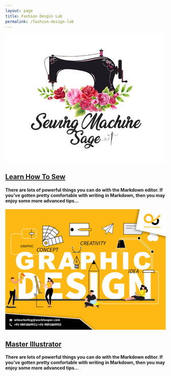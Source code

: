 ```yaml
---
layout: page
title: Fashion Desgin Lab
permalink: /fashion-design-lab
---
```


<!-- Content
================================================== -->
<div class="main-content">
    <div class="row listrecent">

<!-- begin categorie -->
<div class="col-lg-4 col-md-6 mb-30px card-group">
    <div class="card h-100">
        <div class="maxthumb">
            <a href="/categories#Jekyll">
            	<img class="img-fluid" src="/assets/images/sewing.png" alt="Powerful things you can do with the Markdown editor"> 
            </a>
        </div>
        <div class="card-body">
            <h2 class="card-title">
                <a class="text-dark" href="/categories#Jekyll">Learn How To Sew</a>
            </h2>
            <h4 class="card-text">There are lots of powerful things you can do with the Markdown editor. If you’ve gotten pretty comfortable with writing in Markdown, then you may enjoy some more advanced tips...
            </h4>
        </div>
    </div>
</div>
<!-- end categorie -->


<!-- begin categorie -->
<div class="col-lg-4 col-md-6 mb-30px card-group">
    <div class="card h-100">
        <div class="maxthumb">
            <a href="/categories#tutorial">
            	<img class="img-fluid" src="/assets/images/creative_graphic_designing.jpg" alt="Powerful things you can do with the Markdown editor"> 
            </a>
        </div>
        <div class="card-body">
            <h2 class="card-title">
                <a class="text-dark" href="/categories#tutorial">Master Illustrator</a>
            </h2>
            <h4 class="card-text">There are lots of powerful things you can do with the Markdown editor. If you’ve gotten pretty comfortable with writing in Markdown, then you may enjoy some more advanced tips...
            </h4>
        </div>
    </div>
</div>
<!-- end categorie -->


